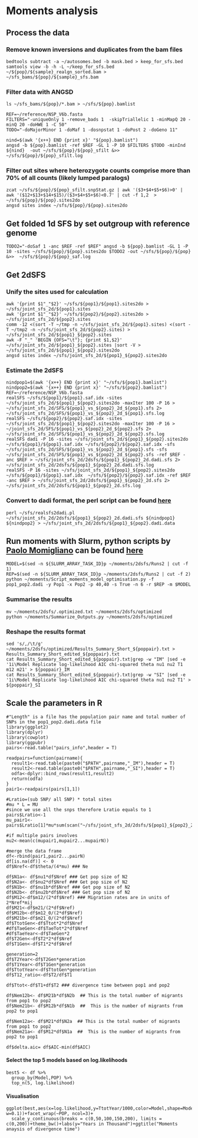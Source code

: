 # Moments analysis
## Process the data
### Remove known inversions and duplicates from the bam files
```
bedtools subtract -a ~/autosomes.bed -b mask.bed > keep_for_sfs.bed
samtools view -b -h -L ~/keep_for_sfs.bed ~/${pop}/${sample}_realgn_sorted.bam > ~/sfs_bams/${pop}/${sample}_sfs.bam
```
### Filter data with ANGSD
```
ls ~/sfs_bams/${pop}/*.bam > ~/sfs/${pop}.bamlist

REF=~/reference/NSP_V6b.fasta
FILTERS="-uniqueOnly 1 -remove_bads 1  -skipTriallelic 1 -minMapQ 20 -minQ 20 -doHWE 1 -C 50"
TODO="-doMajorMinor 1 -doMaf 1 -dosnpstat 1 -doPost 2 -doGeno 11"

nind=$(awk '{x++} END {print x}' "${pop}.bamlist")
angsd -b ${pop}.bamlist -ref $REF -GL 1 -P 10 $FILTERS $TODO -minInd ${nind}  -out ~/sfs/${pop}/${pop}_sfilt &>> ~/sfs/${pop}/${pop}_sfilt.log
```
### Filter out sites where heterozygote counts comprise more than 70% of all counts (likely lumped paralogs)
```
zcat ~/sfs/${pop}/${pop}_sfilt.snpStat.gz | awk '($3+$4+$5+$6)>0' | awk '($12+$13+$14+$15)/($3+$4+$5+$6)<0.7' | cut -f 1,2  > ~/sfs/${pop}/${pop}.sites2do
angsd sites index ~/sfs/${pop}/${pop}.sites2do
```
## Get folded 1d SFS by set outgroup with reference genome
``
TODO2="-doSaf 1 -anc $REF -ref $REF"
angsd -b ${pop}.bamlist -GL 1 -P 10 -sites ~/sfs/${pop}/${pop}.sites2do $TODO2 -out ~/sfs/${pop}/${pop} &>>  ~/sfs/${pop}/${pop}_saf.log
``

## Get 2dSFS
### Unify the sites used for calculation
```
awk '{print $1"_"$2}' ~/sfs/${pop1}/${pop1}.sites2do > ~/sfs/joint_sfs_2d/${pop1}.sites 
awk '{print $1"_"$2}' ~/sfs/${pop2}/${pop2}.sites2do > ~/sfs/joint_sfs_2d/${pop2}.sites 
comm -12 <(sort -T ~/tmp -n ~/sfs/joint_sfs_2d/${pop1}.sites) <(sort -T ~/tmp2 -n ~/sfs/joint_sfs_2d/${pop2}.sites) > ~/sfs/joint_sfs_2d/${pop1}_${pop2}.sites 
awk -F "_" 'BEGIN {OFS="\t"}; {print $1,$2}' ~/sfs/joint_sfs_2d/${pop1}_${pop2}.sites |sort -V > ~/sfs/joint_sfs_2d/${pop1}_${pop2}.sites2do 
angsd sites index ~/sfs/joint_sfs_2d/${pop1}_${pop2}.sites2do 
```
### Estimate the 2dSFS
```
nindpop1=$(awk '{x++} END {print x}' "~/sfs/${pop1}.bamlist")
nindpop2=$(awk '{x++} END {print x}' "~/sfs/${pop2}.bamlist")
REF=~/reference/NSP_V6b.fasta
realSFS ~/sfs/${pop1}/${pop1}.saf.idx -sites ~/sfs/joint_sfs_2d/${pop1}_${pop2}.sites2do -maxIter 100 -P 16 > ~/sfs/joint_sfs_2d/SFS/${pop1}_vs_${pop2}_2d_${pop1}.sfs 2> ~/sfs/joint_sfs_2d/SFS/${pop1}_vs_${pop2}_2d_${pop1}.sfs.log
realSFS ~/sfs/${pop2}/${pop2}.saf.idx -sites ~/sfs/joint_sfs_2d/${pop1}_${pop2}.sites2do -maxIter 100 -P 16 > ~/joint_sfs_2d/SFS/${pop1}_vs_${pop2}_2d_${pop2}.sfs 2> ~/sfs/joint_sfs_2d/SFS/${pop1}_vs_${pop2}_2d_${pop2}.sfs.log
realSFS dadi -P 16 -sites ~/sfs/joint_sfs_2d/${pop1}_${pop2}.sites2do ~/sfs/${pop1}/${pop1}.saf.idx ~/sfs/${pop2}/${pop2}.saf.idx -sfs ~/sfs/joint_sfs_2d/SFS/${pop1}_vs_${pop2}_2d_${pop1}.sfs -sfs ~/sfs/joint_sfs_2d/SFS/${pop1}_vs_${pop2}_2d_${pop2}.sfs -ref $REF -anc $REF > ~/sfs/joint_sfs_2d/2dsfs/${pop1}_${pop2}_2d.dadi.sfs 2> ~/sfs/joint_sfs_2d/2dsfs/${pop1}_${pop2}_2d.dadi.sfs.log
realSFS -P 16 -sites ~/sfs/joint_sfs_2d/${pop1}_${pop2}.sites2do ~/sfs/${pop1}/${pop1}.saf.idx  ~/sfs/${pop2}/${pop2}.saf.idx -ref $REF -anc $REF > ~/sfs/joint_sfs_2d/2dsfs/${pop1}_${pop2}_2d.sfs 2> ~/sfs/joint_sfs_2d/2dsfs/${pop1}_${pop2}_2d.sfs.log
```
### Convert to dadi format, the perl script can be found [here](https://github.com/z0on/2bRAD_denovo/blob/master/realsfs2dadi.pl)
```
perl ~/sfs/realsfs2dadi.pl ~/sfs/joint_sfs_2d/2dsfs/${pop1}_${pop2}_2d.dadi.sfs ${nindpop1} ${nindpop2} > ~/sfs/joint_sfs_2d/2dsfs/${pop1}_${pop2}.dadi.data
```
## Run moments with Slurm, python scripts by [Paolo Momigliano](https://github.com/Nopaoli) can be found [here](https://github.com/XueyunF/Phylogeographic-analysis-of-nine-spined-sticklebacks/tree/main/Estimation%20of%20the%20divergence%20times%20and%20data%20simulation)
```
MODEL=$(sed -n ${SLURM_ARRAY_TASK_ID}p ~/moments/2dsfs/Runs2 | cut -f 1)
REP=$(sed -n ${SLURM_ARRAY_TASK_ID}p ~/moments/2dsfs/Runs2 | cut -f 2)
python ~/moments/Script_moments_model_optimisation.py -f pop1_pop2.dadi -y Pop1 -x Pop2 -p 40,40 -s True -n 6 -r $REP -m $MODEL
```
### Summarise the results
```
mv ~/moments/2dsfs/.optimized.txt ~/moments/2dsfs/optimized
python ~/moments/Summarize_Outputs.py ~/moments/2dsfs/optimized
```
### Reshape the results format
```
sed 's/,/\t/g' ~/moments/2dsfs/optimized/Results_Summary_Short_${poppair}.txt > Results_Summary_Short_edited_${poppair}.txt
cat Results_Summary_Short_edited_${poppair}.txt|grep -w "IM" |sed -e '1i\Model Replicate log-likelihood AIC chi-squared theta nu1 nu2 T1 m12 m21' > ${poppair}_IM
cat Results_Summary_Short_edited_${poppair}.txt|grep -w "SI" |sed -e '1i\Model Replicate log-likelihood AIC chi-squared theta nu1 nu2 T1' > ${poppair}_SI
```
## Scale the parameters in R
```
#"Length" is a file has the population pair name and total number of SNPs in the pop1_pop2.dadi.data file
library(ggplot2)
library(dplyr)
library(cowplot)
library(ggpubr)
pairs<-read.table("pairs_info",header = T)

readpairs=function(pairname){
  result1<-read.table(paste0("$PATH",pairname,"_IM"),header = T)
  result2<-read.table(paste0("$PATH",pairname,"_SI"),header = T)
  odfa<-dplyr::bind_rows(result1,result2)  
  return(odfa)
}
pair1<-readpairs(pairs[1,1])

#Lratio=(sub SNP/ all SNP) * total sites
#mu * L = MU
#since we use all the snps therefore Lratio equals to 1
pairs$Lratio<-1
mu_pair1<-pairs$Lratio[1]*mu*sum(scan("~/sfs/joint_sfs_2d/2dsfs/${pop1}_${pop2}_2d.sfs"))

#if multiple pairs involves
mu2<-mean(c(mupair1,mupair2...mupairN))

#merge the data frame
df<-rbind(pair1,pair2...pairN)
df[is.na(df)] <- 0
df$Nref<-df$theta/(4*mu) ### Ne

df$N1a<- df$nu1*df$Nref ### Get pop size of N2
df$N2a<- df$nu2*df$Nref ### Get pop size of N2
df$N1b<- df$nu1b*df$Nref ### Get pop size of N2
df$N2b<- df$nu2b*df$Nref ### Get pop size of N2
df$M12<-df$m12/(2*df$Nref) ### Migration rates are in units of 2*Nref*mij
df$M21<-df$m21/(2*df$Nref) 
df$M12b<-df$m12_0/(2*df$Nref) 
df$M21b<-df$m21_0/(2*df$Nref) 
df$TtotGen<-df$Ttot*2*df$Nref
#df$TaeGen<-df$TaeTot*2*df$Nref
#df$TaeYear<-df$TaeGen*2
df$T2Gen<-df$T2*2*df$Nref
df$T1Gen<-df$T1*2*df$Nref

generation=2
df$T2Year<-df$T2Gen*generation
df$T1Year<-df$T1Gen*generation
df$TtotYear<-df$TtotGen*generation
df$T12_ratio<-df$T2/df$T1

df$Ttot<-df$T1+df$T2 ### divergence time between pop1 and pop2

df$Nem12b<- df$M21b*df$N2b  ## This is the total number of migrants from pop1 to pop2
df$Nem21b<- df$M12b*df$N1b  ##  This is the number of migrants from pop2 to pop1

df$Nem12a<- df$M21*df$N2a  ## This is the total number of migrants from pop1 to pop2
df$Nem21a<- df$M12*df$N1a  ##  This is the number of migrants from pop2 to pop1

df$delta.aic= df$AIC-min(df$AIC)
```
#### Select the top 5 models based on log.likelihoods
```
best5 <- df %>%
  group_by(Model,POP) %>%
  top_n(5, log.likelihood)
```

#### Visualisation 
```
ggplot(best,aes(x=log.likelihood,y=TtotYear/1000,color=Model,shape=Model))+geom_point(size=5,position=position_jitter(h=0.1, w=0.1))+facet_wrap(~POP, ncol=3)+
  scale_y_continuous(breaks = c(0,50,100,150,200), limits = c(0,200))+theme_bw()+labs(y="Years in Thousand")+ggtitle("Moments anaysis of divergence time")
```
